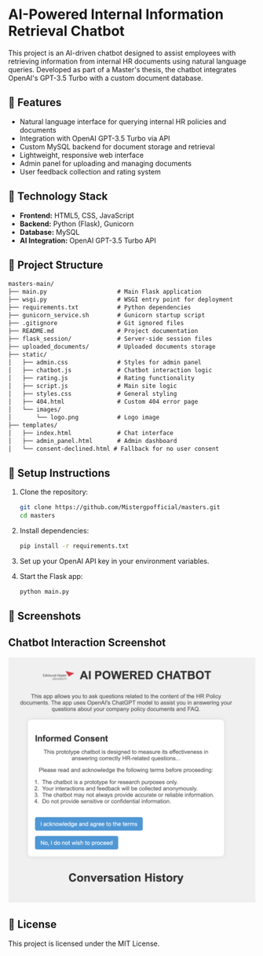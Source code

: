 
# AI-Powered Internal Information Retrieval Chatbot

This project is an AI-driven chatbot designed to assist employees with retrieving information from internal HR documents using natural language queries. Developed as part of a Master's thesis, the chatbot integrates OpenAI's GPT-3.5 Turbo with a custom document database.

## 🚀 Features

- Natural language interface for querying internal HR policies and documents
- Integration with OpenAI GPT-3.5 Turbo via API
- Custom MySQL backend for document storage and retrieval
- Lightweight, responsive web interface
- Admin panel for uploading and managing documents
- User feedback collection and rating system

## 🧠 Technology Stack

- **Frontend:** HTML5, CSS, JavaScript
- **Backend:** Python (Flask), Gunicorn
- **Database:** MySQL
- **AI Integration:** OpenAI GPT-3.5 Turbo API

## 📁 Project Structure

```
masters-main/
├── main.py                    # Main Flask application
├── wsgi.py                    # WSGI entry point for deployment
├── requirements.txt           # Python dependencies
├── gunicorn_service.sh        # Gunicorn startup script
├── .gitignore                 # Git ignored files
├── README.md                  # Project documentation
├── flask_session/             # Server-side session files
├── uploaded_documents/        # Uploaded documents storage
├── static/
│   ├── admin.css              # Styles for admin panel
│   ├── chatbot.js             # Chatbot interaction logic
│   ├── rating.js              # Rating functionality
│   ├── script.js              # Main site logic
│   ├── styles.css             # General styling
│   ├── 404.html               # Custom 404 error page
│   └── images/
│       └── logo.png           # Logo image
├── templates/
│   ├── index.html             # Chat interface
│   ├── admin_panel.html       # Admin dashboard
│   └── consent-declined.html # Fallback for no user consent
```

## 💾 Setup Instructions

1. Clone the repository:
   ```bash
   git clone https://github.com/Mistergpofficial/masters.git
   cd masters
   ```

2. Install dependencies:
   ```bash
   pip install -r requirements.txt
   ```

3. Set up your OpenAI API key in your environment variables.

4. Start the Flask app:
   ```bash
   python main.py
   ```

## 📸 Screenshots

## Chatbot Interaction Screenshot
![Chatbot Screenshot](https://github.com/Mistergpofficial/masters/blob/main/Screenshot%202025-07-29%20at%2023.17.38.png?raw=true)

## 📄 License

This project is licensed under the MIT License.
